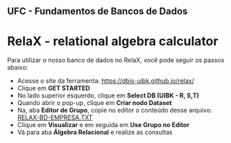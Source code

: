 ## UFC - Fundamentos de Bancos de Dados
# RelaX - relational algebra calculator

Para utilizar o nosso banco de dados no RelaX, você pode seguir os passos abaixo:

* Acesse o site da ferramenta: https://dbis-uibk.github.io/relax/
* Clique em **GET STARTED**
* No lado superior esquerdo, clique em **Select DB (UIBK - R, S,T)**
* Quando abrir o pop-up, clique em **Criar nodo Dataset**
* Na, aba **Editor de Grupo**, copie no editor o conteúdo desse arquivo: [RELAX-BD-EMPRESA.TXT](https://raw.githubusercontent.com/andremeirelesa/ufc-bancos-de-dados/master/relax-bd-empresa.txt)
* Clique em **Visualizar** e em seguida em **Use Grupo no Editor**
* Vá para aba **Álgebra Relacional** e realize as consultas
